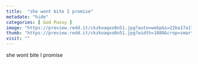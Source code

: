 ```yaml
---
title:  "she wont bite I promise"
metadate: "hide"
categories: [ God Pussy ]
image: "https://preview.redd.it/ckzkoaqxo8n51.jpg?auto=webp&s=22ba17a1776ae9530911cdd4b3a4add19cf39f1a"
thumb: "https://preview.redd.it/ckzkoaqxo8n51.jpg?width=1080&crop=smart&auto=webp&s=80425ff5c5bdab576e12523472db6dbf9a1902fa"
visit: ""
---
```

she wont bite I promise
